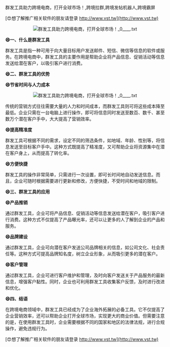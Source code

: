 群发工具助力跨境电商，打开全球市场！,跨境拉群,跨境发帖机器人,跨境霸屏

[😍想了解推广相关软件的朋友请登录 http://www.vst.tw](http://www.vst.tw)

 <center><img src="https://vst.tw/MP4/tuiguang/png/1.png" alt="群发工具助力跨境电商，打开全球市场！_0____.txt"></center>

**😄一、什么是群发工具**

群发工具是指一种可用于向大量目标用户发送邮件、短信、微信等信息的软件或服务。在跨境电商中，群发工具的主要作用是帮助企业将产品信息、促销活动等信息发送给潜在客户，以吸引客户进行消费。

**😄二、群发工具的优势**

**😄节省时间与人力成本**

 <center><img src="https://vst.tw/MP4/tuiguang/png/2.png" alt="群发工具助力跨境电商，打开全球市场！_0____.txt"></center>

传统的营销方式往往需要大量的人力和时间成本，而群发工具则可将这些成本降至最低。企业只需在一台电脑上进行操作，即可将信息同时发送至数百、数千、甚至数万个潜在客户手中，大大提高了营销效率。

**😄提高精准度**

群发工具可根据不同的需求，设定不同的筛选条件，如地域、年龄、性别等，将信息发送至目标客户手中。这种方式既提高了精准度，又可帮助企业将资源集中在潜在客户身上，从而提高了转化率。

**😄方便快捷**

群发工具的操作非常简单，只需进行一次设置，即可长时间地自动发送信息。而且，企业可随时根据需要进行更新和修改，方便快捷，不受时间和地域的限制。

**😄三、群发工具的应用**

**😄产品推销**

通过群发工具，企业可将产品信息、促销活动等信息发送给潜在客户，吸引客户进行消费。这种方式不仅提高了产品曝光率，还可以让更多的人了解到企业的产品和服务。

**😄品牌建设**

通过群发工具，企业可向潜在客户发送公司品牌相关的信息，如公司文化、社会责任等。这种方式可提高品牌知名度，树立企业形象，从而吸引更多的潜在客户。

**😄客户管理**

通过群发工具，企业可进行客户维护和管理，及时向客户发送关于产品服务的最新信息，增强客户黏性。同时，企业也可利用群发工具收集客户反馈，及时进行改进和优化。

**😄四、结语**

在跨境电商领域中，群发工具已经成为了企业海外拓展的必备工具。它不仅提高了企业营销效率，还可以帮助企业打开全球市场，实现更大的商业价值。但需要注意的是，在使用群发工具时，企业需要根据不同的国家和地区的法律法规，进行合规操作，避免违规行为。

[😍想了解推广相关软件的朋友请登录 http://www.vst.tw](http://www.vst.tw)



